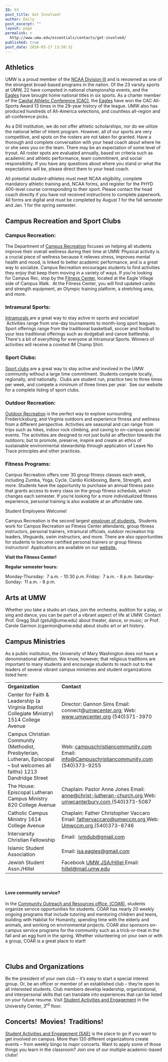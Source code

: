```yaml
---
ID: 53
post_title: Get Involved!
author: Emily
post_excerpt: ""
layout: page
permalink: >
  http://www.umw.edu/essentials/contacts/get-involved/
published: true
post_date: 2016-05-17 13:50:32
---
```

<h2>Athletics</h2>
UMW is a proud member of the <a href="http://www.ncaa.org/about?division=d3">NCAA Division III</a> and is renowned as one of the strongest broad-based programs in the nation. Of the 23 varsity sports at UMW, 22 have competed in national championship events, and the <a href="http://www.umweagles.com/landing/index">Eagles</a> have brought home national titles in six sports. As a charter member of the <a href="http://cacsports.com/landing/index">Capital Athletic Conference (CAC)</a>, the <a href="http://www.umweagles.com/landing/index">Eagles</a> have won the CAC All-Sports Award 13 times in the 29-year history of the league. UMW also has produced hundreds of All-America selections, and countless all-region and all-conference picks.

As a DIII institution, we do not offer athletic scholarships, nor do we utilize the national letter of intent program. However, all of our sports are very competitive, and spots on the rosters are not taken for granted. Have a thorough and complete conversation with your head coach about where he or she sees you on the team. There may be an expectation of some level of tryout. All roster spots are evaluated annually, based on criteria such as academic and athletic performance, team commitment, and social responsibility. If you have any questions about where you stand or what the expectations will be, please direct them to your head coach.

All potential student-athletes must meet NCAA eligibility, complete mandatory athletic training and, NCAA forms, and register for the PHYD 400-level course corresponding to their sport. Please contact the head coach directly if you have not received instructions to complete paperwork. All forms are digital and must be completed by August 1 for the fall semester and Jan. 1 for the spring semester.
<h2>Campus Recreation and Sport Clubs</h2>
<h3>Campus Recreation:</h3>
The Department of <a href="http://students.umw.edu/campusrec">Campus Recreation</a> focuses on helping all students improve their overall wellness during their time at UMW. Physical activity is a crucial piece of wellness because it relieves stress, improves mental health and mood, is linked to better academic performance, and is a great way to socialize. Campus Recreation encourages students to find activities they enjoy that keep them moving in a variety of ways. If you’re looking for Campus Rec, stop by the <a href="http://students.umw.edu/campusrec/facilities/fitness-center/">Fitness Center</a>, located at the Eagle Village side of Campus Walk.  At the Fitness Center, you will find updated cardio and strength equipment, an Olympic training platform, a stretching area, and more.
<h3>Intramural Sports:</h3>
<a href="http://students.umw.edu/campusrec/imsports/">Intramurals </a>are a great way to stay active in sports and socialize!  Activities range from one-day tournaments to month-long sport leagues.  Sport offerings range from the traditional basketball, soccer and football to your less traditional offerings such as dodgeball and canoe battleship. There's a bit of everything for everyone at Intramural Sports. Winners of activities will receive a coveted IM Champ Shirt.
<h3>Sport Clubs:</h3>
<a href="http://students.umw.edu/campusrec/sportclubs/">Sport clubs</a> are a great way to stay active and involved in the UMW community without a large time commitment. Students compete locally, regionally, and nationally.  Clubs are student run, practice two to three times per week, and compete a minimum of three times per year.  See our website for a complete listing of sport clubs.
<h3>Outdoor Recreation:</h3>
<a href="http://students.umw.edu/campusrec/outdoor-recreation/outdoor-trips/">Outdoor Recreation</a> is the perfect way to explore surrounding Fredericksburg, and Virginia outdoors and experience fitness and wellness from a different perspective. Activities are seasonal and can range from trips such as hikes, indoor rock climbing, and caving to on-campus special events. The activities are designed to not just build an affection towards the outdoors; but to promote, preserve, inspire and create an ethos of sustainable environmental stewardship through application of Leave No Trace principles and other practices.
<h3>Fitness Programs:</h3>
Campus Recreation offers over 30 group fitness classes each week, including Zumba, Yoga, Cycle, Cardio Kickboxing, Barre, Strength, and more. Students have the opportunity to purchase an annual fitness pass that grants access to every class on the group fitness schedule, which changes each semester. If you’re looking for a more individualized fitness experience, personal training is also available at an affordable rate.

Student Employees Welcome!

Campus Recreation is the second largest <a href="http://students.umw.edu/campusrec/employment/">employer of students.</a>  Students work for Campus Recreation as Fitness Center attendants, group fitness instructors, personal trainers, intramural officials, outdoor recreation trip leaders, lifeguards, swim instructors, and more. There are also opportunities for students to become certified personal trainers or group fitness instructors!  Applications are available on our <a href="http://students.umw.edu/campusrec/employment/">website.</a>

<strong>Visit the Fitness Center!</strong>

<strong>Regular semester hours: </strong>

Monday-Thursday:  7 a.m. - 10:30 p.m.
Friday:  7 a.m. - 8 p.m.
Saturday-Sunday:  11 a.m. - 8 p.m.
<h2>Arts at UMW</h2>
Whether you take a studio art class, join the orchestra, audition for a play, or sing and dance, you can be part of a vibrant aspect of life at UMW. Contact Prof. Gregg Stull (gstull@umw.edu) about theater, dance, or music; or Prof. Carole Garmon (cgarmon@umw.edu) about studio art or art history.
<h2>Campus Ministries</h2>
As a public institution, the University of Mary Washington does not have a denominational affiliation. We know, however, that religious traditions are important to many students and encourage students to reach out to the leaders of several vibrant campus ministries and student organizations listed here:
<table>
<tbody>
<tr>
<td width="313"><strong>Organization</strong></td>
<td width="383"><strong>Contact</strong></td>
</tr>
<tr>
<td width="313">Center for Faith &amp; Leadership (a Virginia Baptist Collegiate Ministry)
1514 College Avenue</td>
<td width="383">Director: Gannon Sims
Email: connect@<a href="mailto:umwcenter.org">umwcenter.org</a>;
Web:   <a href="http://www.umwcenter.org/">www.umwcenter.org</a>
(540)371-3970</td>
</tr>
<tr>
<td width="313">Campus Christian Community (Methodist, Presbyterian, Lutheran, Episcopal – but welcomes all faiths)
1213 Dandridge Street</td>
<td width="383">Web: <a href="http://www.campuschristiancommunity.com/index.html">campuschristiancommunity.com
</a>Email: <a href="mailto:info@Campuschristiancommunity.com">info@Campuschristiancommunity.com
</a>(540)373-9255</td>
</tr>
<tr>
<td width="313">The House: Episcopal Lutheran Campus Ministry
820 College Avenue</td>
<td width="383">Chaplain: Pastor Anne Jones
Email: <a href="mailto:anne@christ-lutheran-church.org">anne@christ-lutheran-church.org
</a>Web:  <a href="http://www.umwcanterbury.com/">umwcanterbury.com
</a>(540)373-5087</td>
</tr>
<tr>
<td width="313">Catholic Campus Ministry
1614 College Avenue</td>
<td width="383">Chaplain: Father Christopher Vaccaro
Email: <a href="mailto:fathervaccaro@umwccm.org">fathervaccaro@umwccm.org
</a>Web:  <a href="http://umwccm.org/favicon.ico">Umwccm.org
</a>(540)373-6746</td>
</tr>
<tr>
<td width="313">Intervarsity Christian Fellowship</td>
<td width="383">Email:  <a href="mailto:ivmdub@gmail.com">ivmdub@gmail.com</a></td>
</tr>
<tr>
<td width="313">Islamic Student Association</td>
<td width="383">Email: <a href="mailto:isa.eagles@gmail.com">isa.eagles@gmail.com</a></td>
</tr>
<tr>
<td width="313">Jewish Student Assn./Hillel</td>
<td width="383">Facebook <a href="https://www.facebook.com/groups/175017365898110/">UMW JSA/Hillel
</a>Email:  <a href="mailto:hillel@mail.umw.edu">hillel@mail.umw.edu</a></td>
</tr>
</tbody>
</table>
&nbsp;
<h4>Love community service?</h4>
In the <a href="http://students.umw.edu/coar/">Community Outreach and Resources office, (COAR),</a> students organize service opportunities for students. COAR has nearly 20 weekly ongoing programs that include tutoring and mentoring children and teens, building with Habitat for Humanity, spending time with the elderly and animals, and working on environmental projects. COAR also sponsors on-campus service programs for the community such as a trick-or-treat in the fall and an egg hunt in the spring. Whether volunteering on your own or with a group, COAR is a great place to start!

&nbsp;
<h2>Clubs and Organizations</h2>
Be the president of your own club – it’s easy to start a special interest group. Or, be an officer or member of an established club – they’re open to all interested students. Club members develop leadership, organizational, and interpersonal skills that can translate into experiences that can be listed on your future resume. Visit <a href="http://students.umw.edu/studentactivities/">Student Activities and Engagement</a> in the University Center, 3<sup>rd</sup> floor.
<h2>Concerts!  Movies!  Traditions!</h2>
<a href="http://students.umw.edu/studentactivities/">Student Activities and Engagement (SAE)</a> is the place to go if you want to get involved on campus. More than 120 different organizations create events – from weekly bingo to major concerts. Want to apply some of those things you learn in the classroom? Join one of our multiple academic-based clubs!